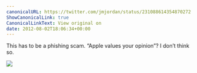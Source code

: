 ```yaml
---
canonicalURL: https://twitter.com/jmjordan/status/231088614354870272
ShowCanonicalLink: true
CanonicalLinkText: View original on
date: 2012-08-02T18:06:34+00:00
---
```

This has to be a phishing scam. “Apple values your opinion”? I don’t think so.

![](/images/231088614354870272-AzT93tKCYAMBz3X.jpg)